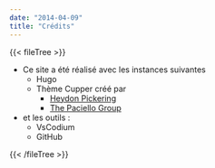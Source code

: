 ```yaml
---
date: "2014-04-09"
title: "Crédits"
---
```

{{< fileTree >}}
* Ce site a été réalisé avec les instances suivantes
    * Hugo 
    * Thème Cupper créé par
      * [Heydon Pickering](https://heydonworks.com/)
      * [The Paciello Group](https://www.tpgi.com/)
* et les outils :
    * VsCodium
    * GitHub

{{< /fileTree >}}

